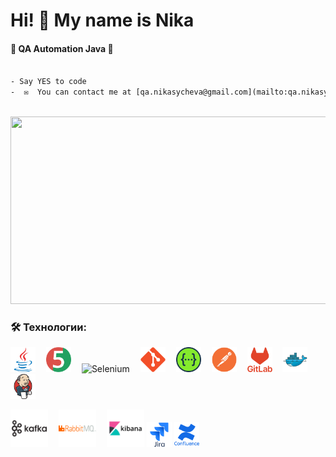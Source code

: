# Hi! 👋 My name is Nika

#### 🎀 QA Automation Java 🎀
```txt

- Say YES to code
-  ✉️  You can contact me at [qa.nikasycheva@gmail.com](mailto:qa.nikasycheva@gmail.com) and Telegramm [MyProfile](https://t.me/otcuda_zvuk) and Habr[Profile](https://career.habr.com/nikasycheva)

```
<br clear="both">
<div align="left">
  <img height="300" width="600" src="https://media.giphy.com/media/v1.Y2lkPTc5MGI3NjExZzJ0cWVwYXRyemQxbHI3N2RhenF2eTJvaWwzOGxrMHR2anJ6ZGc1ZCZlcD12MV9pbnRlcm5hbF9naWZfYnlfaWQmY3Q9Zw/7MZ0v9KynmiSA/giphy.gif"  />
</div>

### 🛠 Технологии:
<p align="left"> 
<img src="https://github.com/devicons/devicon/blob/v2.16.0/icons/java/java-original.svg" style="padding-right:13px;" alt="java" width="40" height="40"/>
<img src="https://github.com/devicons/devicon/blob/v2.16.0/icons/junit/junit-original.svg" style="padding-right:13px;" alt="junit" width="40" height="40"/> </a>
<img src="https://raw.githubusercontent.com/detain/svg-logos/780f25886640cef088af994181646db2f6b1a3f8/svg/selenium-logo.svg" style="padding-right:13px;" alt="Selenium" width="40" height="40"/> </a>
<img src="https://github.com/devicons/devicon/blob/v2.16.0/icons/git/git-original.svg" style="padding-right:13px;" alt="Git" width="40px" height="40"  />
<img src="https://github.com/devicons/devicon/blob/v2.16.0/icons/swagger/swagger-original.svg" style="padding-right:13px;" alt="Swagger" width="40" height="40"/> </a>
<img src="https://github.com/devicons/devicon/blob/v2.16.0/icons/postman/postman-original.svg" style="padding-right:13px;" alt="Postman" width="40px" height="40" />
<img src="https://github.com/devicons/devicon/blob/v2.16.0/icons/gitlab/gitlab-plain-wordmark.svg" style="padding-right:13px;" alt="Gitlab" width="40px" height="40" />
<img src="https://github.com/devicons/devicon/blob/v2.16.0/icons/docker/docker-original.svg" style="padding-right:13px;" alt="Docker" width="40px" height="40" />
<img src="https://github.com/devicons/devicon/blob/v2.16.0/icons/jenkins/jenkins-original.svg" style="padding-right:13px;" alt="Jenkins" width="40px" height="40" />
</p>
<p align="left">
<img src="https://github.com/devicons/devicon/blob/v2.16.0/icons/apachekafka/apachekafka-original-wordmark.svg" style="padding-right:13px;" alt="" width="60px" height="60" /> 
<img src="https://github.com/devicons/devicon/blob/v2.16.0/icons/rabbitmq/rabbitmq-original-wordmark.svg" style="padding-right:13px;" alt="" width="60px" height="60" />  
<img src="https://github.com/devicons/devicon/blob/v2.16.0/icons/kibana/kibana-original-wordmark.svg" alt="" width="60px" height="60" />
<img src="https://github.com/devicons/devicon/blob/v2.16.0/icons/jira/jira-original-wordmark.svg" alt="Jira" width="40px" height="40" />
<img src="https://github.com/devicons/devicon/blob/v2.16.0/icons/confluence/confluence-plain-wordmark.svg" style="padding-right:13px;" alt="junit" width="40px" height="40"/>
</p>
